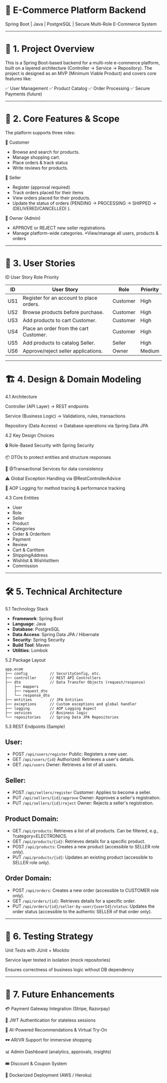 # 🛒 E-Commerce Platform Backend

Spring Boot | Java | PostgreSQL | Secure Multi-Role E-Commerce System








---

# 📌 1. Project Overview

This is a Spring Boot-based backend for a multi-role e-commerce platform, built on a layered architecture (Controller → Service → Repository).
The project is designed as an MVP (Minimum Viable Product) and covers core features like:

✅ User Management
✅ Product Catalog
✅ Order Processing
✅ Secure Payments (future)


---

# 🚀 2. Core Features & Scope

The platform supports three roles:

👤 Customer

* Browse and search for products.
* Manage shopping cart.
* Place orders & track status
* Write reviews for products.



🏪 Seller

* Register (approval required)
* Track orders placed for their items
* View orders placed for their products.
* Update the status of orders (PENDING -> PROCESSING -> SHIPPED ->(DELIVERED/CANCELLED) ).


👑 Owner (Admin)

* APPROVE or REJECT new seller registrations.
* Manage platform-wide categories.
*View/manage all users, products & orders





---

# 📖 3. User Stories

ID User Story Role Priority

| ID  | User Story                                                              | Role     | Priority |
|-----|-------------------------------------------------------------------------|----------|----------|
| US1 | Register for an account to place orders. | Customer | High     |
| US2 | Browse products before purchase. | Customer | High     |
| US3 | Add products to cart Customer. | Customer | High     |
| US4 | Place an order from the cart Customer. | Customer | High     |
| US5 | Add products to catalog Seller. | Seller   | High     |
| US6 | Approve/reject seller applications. | Owner | Medium



---

# 🏗️ 4. Design & Domain Modeling

4.1 Architecture

Controller (API Layer) → REST endpoints

Service (Business Logic) → Validations, rules, transactions

Repository (Data Access) → Database operations via Spring Data JPA


4.2 Key Design Choices

🔒 Role-Based Security with Spring Security

📦 DTOs to protect entities and structure responses

🔄 @Transactional Services for data consistency

⚠️ Global Exception Handling via @RestControllerAdvice

📜 AOP Logging for method tracing & performance tracking


4.3 Core Entities

* User
* Role
* Seller
* Product
* Categories
* Order & OrderItem
* Payment
* Review
* Cart & CartItem
* ShippingAddress
* Wishlist & WishlistItem
* Commission


---

# 🛠️ 5. Technical Architecture

5.1 Technology Stack

* **Framework**: Spring Boot
* **Language**: Java
* **Database**: PostgreSQL
* **Data Access**: Spring Data JPA / Hibernate
* **Security**: Spring Security
* **Build Tool**: Maven
* **Utilities**: Lombok


5.2 Package Layout
```
app.ecom
├── config          // SecurityConfig, etc.
├── controller      // REST API Controllers
├── dto             // Data Transfer Objects (request/response)
│   ├── mappers
│   ├── request_dto
│   └── response_dto
├── entities        // JPA Entities
├── exceptions      // Custom exceptions and global handler
├── logging         // AOP Logging Aspect
├── services        // Business logic
└── repositories    // Spring Data JPA Repositories
```
5.3 REST Endpoints (Sample)

## User:

* POST `/api/users/register` Public: Registers a new user.
* GET `/api/users/{id}` Authorized: Retrieves a user's details.
* GET `/api/users` Owner: Retrieves a list of all users.

## Seller:

* POST `/api/sellers/register` Customer: Applies to become a seller.
* PUT `/api/sellers/{id}/approve` Owner: Approves a seller's registration.
* PUT `/api/sellers/{id}/reject` Owner: Rejects a seller's registration.

## Product Domain:

* GET `/api/products`: Retrieves a list of all products. Can be filtered, e.g., ?category=ELECTRONICS.
* GET `/api/products/{id}`: Retrieves details for a specific product.
* POST `/api/products`: Creates a new product (accessible to SELLER role only).
* PUT `/api/products/{id}`: Updates an existing product (accessible to SELLER role only).
  
## Order Domain:

* POST   `/api/orders`: Creates a new order (accessible to CUSTOMER role only).
* GET    `/api/orders/{id}`: Retrieves details for a specific order.
* PUT    `/api/orders/{id}/seller-by-user/{userId}/status`: Updates the order status (accessible to the authentic SELLER of that order only).



---

# 🧪 6. Testing Strategy

Unit Tests with JUnit + Mockito

Service layer tested in isolation (mock repositories)

Ensures correctness of business logic without DB dependency



---

# 🌟 7. Future Enhancements

💳 Payment Gateway Integration (Stripe, Razorpay)

🔑 JWT Authentication for stateless sessions

🤖 AI-Powered Recommendations & Virtual Try-On

🕶️ AR/VR Support for immersive shopping

📊 Admin Dashboard (analytics, approvals, insights)

🎟️ Discount & Coupon System

🐳 Dockerized Deployment (AWS / Heroku)
